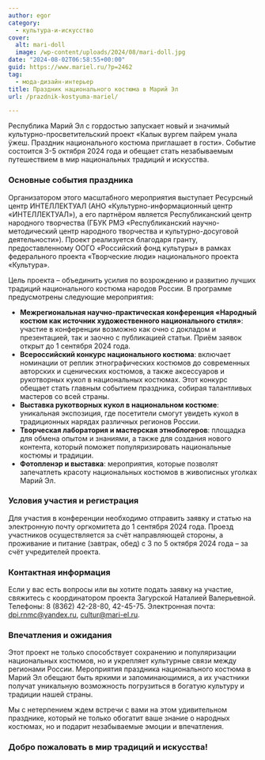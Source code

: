 ```yaml
---
author: egor
category:
  - культура-и-искусство
cover:
  alt: mari-doll
  image: /wp-content/uploads/2024/08/mari-doll.jpg
date: "2024-08-02T06:58:55+00:00"
guid: https://www.mariel.ru/?p=2462
tag:
  - мода-дизайн-интерьер
title: Праздник национального костюма в Марий Эл
url: /prazdnik-kostyuma-mariel/

---
```

Республика Марий Эл с гордостью запускает новый и значимый культурно-просветительский проект «Калык вургем пайрем унала ӱжеш. Праздник национального костюма приглашает в гости». Событие состоится 3-5 октября 2024 года и обещает стать незабываемым путешествием в мир национальных традиций и искусства.

### Основные события праздника

Организатором этого масштабного мероприятия выступает Ресурсный центр ИНТЕЛЛЕКТУАЛ (АНО «Культурно-информационный центр «ИНТЕЛЛЕКТУАЛ»), а его партнёром является Республиканский центр народного творчества (ГБУК РМЭ «Республиканский научно-методический центр народного творчества и культурно-досуговой деятельности»). Проект реализуется благодаря гранту, предоставленному ООГО «Российский фонд культуры» в рамках федерального проекта «Творческие люди» национального проекта «Культура».

Цель проекта – объединить усилия по возрождению и развитию лучших традиций национального костюма народов России. В программе предусмотрены следующие мероприятия:

- **Межрегиональная научно-практическая конференция «Народный костюм как источник художественного национального стиля»**: участие в конференции возможно как очно с докладом и презентацией, так и заочно с публикацией статьи. Приём заявок открыт до 1 сентября 2024 года.
- **Всероссийский конкурс национального костюма**: включает номинации от реплик этнографических костюмов до современных авторских и сценических костюмов, а также аксессуаров и рукотворных кукол в национальных костюмах. Этот конкурс обещает стать главным событием праздника, собирая талантливых мастеров со всей страны.
- **Выставка рукотворных кукол в национальном костюме**: уникальная экспозиция, где посетители смогут увидеть кукол в традиционных нарядах различных регионов России.
- **Творческая лаборатория и мастерская этноблогеров**: площадка для обмена опытом и знаниями, а также для создания нового контента, который поможет популяризировать национальные костюмы и традиции.
- **Фотопленэр и выставка**: мероприятия, которые позволят запечатлеть красоту национальных костюмов в живописных уголках Марий Эл.

### Условия участия и регистрация

Для участия в конференции необходимо отправить заявку и статью на электронную почту оргкомитета до 1 сентября 2024 года. Проезд участников осуществляется за счёт направляющей стороны, а проживание и питание (завтрак, обед) с 3 по 5 октября 2024 года – за счёт учредителей проекта.

### Контактная информация

Если у вас есть вопросы или вы хотите подать заявку на участие, свяжитесь с координатором проекта Загурской Наталией Валерьевной. Телефоны: 8 (8362) 42-28-80, 42-45-75. Электронная почта: dpi.rnmc@yandex.ru, cultur@mari-el.ru.

### Впечатления и ожидания

Этот проект не только способствует сохранению и популяризации национальных костюмов, но и укрепляет культурные связи между регионами России. Мероприятия праздника национального костюма в Марий Эл обещают быть яркими и запоминающимися, а их участники получат уникальную возможность погрузиться в богатую культуру и традиции нашей страны.

Мы с нетерпением ждем встречи с вами на этом удивительном празднике, который не только обогатит ваше знание о народных костюмах, но и подарит незабываемые эмоции и впечатления.

### Добро пожаловать в мир традиций и искусства!
